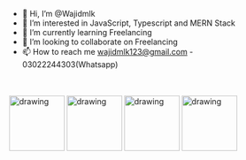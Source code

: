 - 👋 Hi, I’m @Wajidmlk
- 👀 I’m interested in JavaScript, Typescript and MERN Stack
- 🌱 I’m currently learning Freelancing
- 💞️ I’m looking to collaborate on Freelancing
- 📫 How to reach me wajidmlk123@gmail.com - 03022244303(Whatsapp) 
<br ><br ><br >
<div>
  <img src="https://cdn.icon-icons.com/icons2/2415/PNG/512/mongodb_original_logo_icon_146424.png" alt="drawing" width="100"/>
  <img src="https://www.nextontop.com/assets/img/services/web/expressjs.svg" alt="drawing" width="100"/>
  <img src="https://cdn.iconscout.com/icon/free/png-256/node-js-1174925.png" alt="drawing" width="100"/>
  <img src="https://user-images.githubusercontent.com/77168413/204446862-1f8119cd-23b8-4c5a-99d4-2119598c21d9.png" alt="drawing" width="100"/>
</div>
<!---
Wajidmlk/Wajidmlk is a ✨ special ✨ repository because its `README.md` (this file) appears on your GitHub profile.
You can click the Preview link to take a look at your changes.
--->

